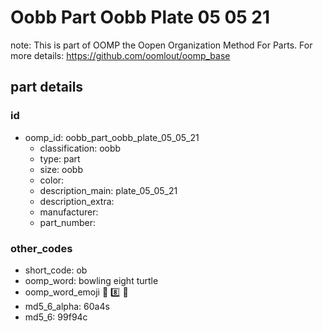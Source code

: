 # Oobb Part Oobb Plate 05 05 21  

note: This is part of OOMP the Oopen Organization Method For Parts. For more details: https://github.com/oomlout/oomp_base

##  part details





### id
* oomp_id: oobb_part_oobb_plate_05_05_21
  * classification: oobb
  * type: part
  * size: oobb
  * color: 
  * description_main: plate_05_05_21
  * description_extra: 
  * manufacturer: 
  * part_number: 

### other_codes
* short_code: ob
* oomp_word: bowling eight turtle
* oomp_word_emoji :bowling: :eight: :turtle:
* md5_6_alpha: 60a4s
* md5_6: 99f94c